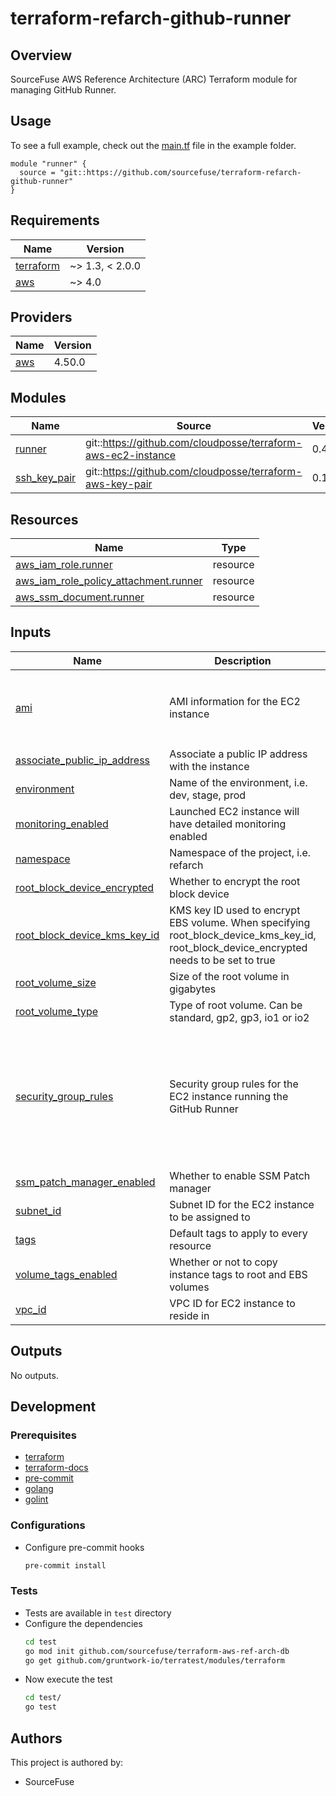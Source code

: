 # terraform-refarch-github-runner

## Overview

SourceFuse AWS Reference Architecture (ARC) Terraform module for managing GitHub Runner. 

## Usage

To see a full example, check out the [main.tf](./example/main.tf) file in the example folder.  

```hcl
module "runner" {
  source = "git::https://github.com/sourcefuse/terraform-refarch-github-runner"
}
```

<!-- BEGINNING OF PRE-COMMIT-TERRAFORM DOCS HOOK -->
## Requirements

| Name | Version |
|------|---------|
| <a name="requirement_terraform"></a> [terraform](#requirement\_terraform) | ~> 1.3, < 2.0.0 |
| <a name="requirement_aws"></a> [aws](#requirement\_aws) | ~> 4.0 |

## Providers

| Name | Version |
|------|---------|
| <a name="provider_aws"></a> [aws](#provider\_aws) | 4.50.0 |

## Modules

| Name | Source | Version |
|------|--------|---------|
| <a name="module_runner"></a> [runner](#module\_runner) | git::https://github.com/cloudposse/terraform-aws-ec2-instance | 0.45.2 |
| <a name="module_ssh_key_pair"></a> [ssh\_key\_pair](#module\_ssh\_key\_pair) | git::https://github.com/cloudposse/terraform-aws-key-pair | 0.18.3 |

## Resources

| Name | Type |
|------|------|
| [aws_iam_role.runner](https://registry.terraform.io/providers/hashicorp/aws/latest/docs/resources/iam_role) | resource |
| [aws_iam_role_policy_attachment.runner](https://registry.terraform.io/providers/hashicorp/aws/latest/docs/resources/iam_role_policy_attachment) | resource |
| [aws_ssm_document.runner](https://registry.terraform.io/providers/hashicorp/aws/latest/docs/resources/ssm_document) | resource |

## Inputs

| Name | Description | Type | Default | Required |
|------|-------------|------|---------|:--------:|
| <a name="input_ami"></a> [ami](#input\_ami) | AMI information for the EC2 instance | <pre>object({<br>    id            = string<br>    owner_id      = string<br>    instance_type = string<br>  })</pre> | <pre>{<br>  "id": "ami-04505e74c0741db8d",<br>  "instance_type": "t3a.medium",<br>  "owner_id": "099720109477"<br>}</pre> | no |
| <a name="input_associate_public_ip_address"></a> [associate\_public\_ip\_address](#input\_associate\_public\_ip\_address) | Associate a public IP address with the instance | `bool` | `false` | no |
| <a name="input_environment"></a> [environment](#input\_environment) | Name of the environment, i.e. dev, stage, prod | `string` | n/a | yes |
| <a name="input_monitoring_enabled"></a> [monitoring\_enabled](#input\_monitoring\_enabled) | Launched EC2 instance will have detailed monitoring enabled | `bool` | `true` | no |
| <a name="input_namespace"></a> [namespace](#input\_namespace) | Namespace of the project, i.e. refarch | `string` | n/a | yes |
| <a name="input_root_block_device_encrypted"></a> [root\_block\_device\_encrypted](#input\_root\_block\_device\_encrypted) | Whether to encrypt the root block device | `bool` | `true` | no |
| <a name="input_root_block_device_kms_key_id"></a> [root\_block\_device\_kms\_key\_id](#input\_root\_block\_device\_kms\_key\_id) | KMS key ID used to encrypt EBS volume. When specifying root\_block\_device\_kms\_key\_id, root\_block\_device\_encrypted needs to be set to true | `string` | `null` | no |
| <a name="input_root_volume_size"></a> [root\_volume\_size](#input\_root\_volume\_size) | Size of the root volume in gigabytes | `string` | `"80"` | no |
| <a name="input_root_volume_type"></a> [root\_volume\_type](#input\_root\_volume\_type) | Type of root volume. Can be standard, gp2, gp3, io1 or io2 | `string` | `"gp2"` | no |
| <a name="input_security_group_rules"></a> [security\_group\_rules](#input\_security\_group\_rules) | Security group rules for the EC2 instance running the GitHub Runner | <pre>list(object({<br>    type        = string<br>    from_port   = number<br>    to_port     = number<br>    protocol    = string<br>    cidr_blocks = list(string)<br>  }))</pre> | <pre>[<br>  {<br>    "cidr_blocks": [<br>      "0.0.0.0/0"<br>    ],<br>    "from_port": 0,<br>    "protocol": "-1",<br>    "to_port": 65535,<br>    "type": "egress"<br>  }<br>]</pre> | no |
| <a name="input_ssm_patch_manager_enabled"></a> [ssm\_patch\_manager\_enabled](#input\_ssm\_patch\_manager\_enabled) | Whether to enable SSM Patch manager | `bool` | `true` | no |
| <a name="input_subnet_id"></a> [subnet\_id](#input\_subnet\_id) | Subnet ID for the EC2 instance to be assigned to | `string` | n/a | yes |
| <a name="input_tags"></a> [tags](#input\_tags) | Default tags to apply to every resource | `map(string)` | `{}` | no |
| <a name="input_volume_tags_enabled"></a> [volume\_tags\_enabled](#input\_volume\_tags\_enabled) | Whether or not to copy instance tags to root and EBS volumes | `bool` | `true` | no |
| <a name="input_vpc_id"></a> [vpc\_id](#input\_vpc\_id) | VPC ID for EC2 instance to reside in | `string` | n/a | yes |

## Outputs

No outputs.
<!-- END OF PRE-COMMIT-TERRAFORM DOCS HOOK -->

## Development

### Prerequisites

- [terraform](https://learn.hashicorp.com/terraform/getting-started/install#installing-terraform)
- [terraform-docs](https://github.com/segmentio/terraform-docs)
- [pre-commit](https://pre-commit.com/#install)
- [golang](https://golang.org/doc/install#install)
- [golint](https://github.com/golang/lint#installation)

### Configurations

- Configure pre-commit hooks
  ```sh
  pre-commit install
  ```

### Tests
- Tests are available in `test` directory
- Configure the dependencies
  ```sh
  cd test
  go mod init github.com/sourcefuse/terraform-aws-ref-arch-db
  go get github.com/gruntwork-io/terratest/modules/terraform
  ```
- Now execute the test  
  ```sh
  cd test/
  go test
  ```

## Authors

This project is authored by:
- SourceFuse
